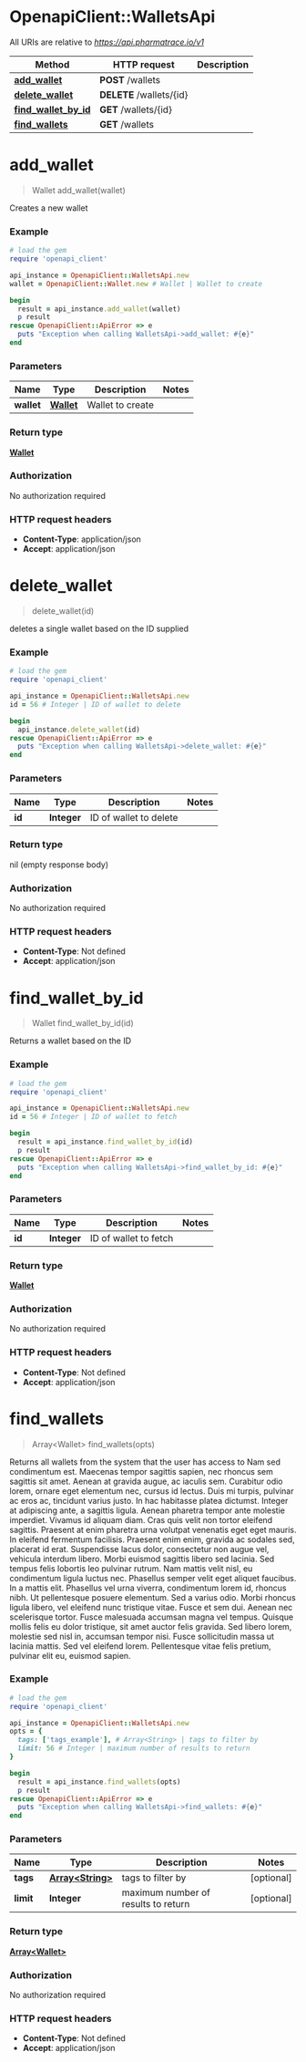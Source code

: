 # OpenapiClient::WalletsApi

All URIs are relative to *https://api.pharmatrace.io/v1*

Method | HTTP request | Description
------------- | ------------- | -------------
[**add_wallet**](WalletsApi.md#add_wallet) | **POST** /wallets | 
[**delete_wallet**](WalletsApi.md#delete_wallet) | **DELETE** /wallets/{id} | 
[**find_wallet_by_id**](WalletsApi.md#find_wallet_by_id) | **GET** /wallets/{id} | 
[**find_wallets**](WalletsApi.md#find_wallets) | **GET** /wallets | 


# **add_wallet**
> Wallet add_wallet(wallet)



Creates a new wallet

### Example
```ruby
# load the gem
require 'openapi_client'

api_instance = OpenapiClient::WalletsApi.new
wallet = OpenapiClient::Wallet.new # Wallet | Wallet to create

begin
  result = api_instance.add_wallet(wallet)
  p result
rescue OpenapiClient::ApiError => e
  puts "Exception when calling WalletsApi->add_wallet: #{e}"
end
```

### Parameters

Name | Type | Description  | Notes
------------- | ------------- | ------------- | -------------
 **wallet** | [**Wallet**](Wallet.md)| Wallet to create | 

### Return type

[**Wallet**](Wallet.md)

### Authorization

No authorization required

### HTTP request headers

 - **Content-Type**: application/json
 - **Accept**: application/json



# **delete_wallet**
> delete_wallet(id)



deletes a single wallet based on the ID supplied

### Example
```ruby
# load the gem
require 'openapi_client'

api_instance = OpenapiClient::WalletsApi.new
id = 56 # Integer | ID of wallet to delete

begin
  api_instance.delete_wallet(id)
rescue OpenapiClient::ApiError => e
  puts "Exception when calling WalletsApi->delete_wallet: #{e}"
end
```

### Parameters

Name | Type | Description  | Notes
------------- | ------------- | ------------- | -------------
 **id** | **Integer**| ID of wallet to delete | 

### Return type

nil (empty response body)

### Authorization

No authorization required

### HTTP request headers

 - **Content-Type**: Not defined
 - **Accept**: application/json



# **find_wallet_by_id**
> Wallet find_wallet_by_id(id)



Returns a wallet based on the ID

### Example
```ruby
# load the gem
require 'openapi_client'

api_instance = OpenapiClient::WalletsApi.new
id = 56 # Integer | ID of wallet to fetch

begin
  result = api_instance.find_wallet_by_id(id)
  p result
rescue OpenapiClient::ApiError => e
  puts "Exception when calling WalletsApi->find_wallet_by_id: #{e}"
end
```

### Parameters

Name | Type | Description  | Notes
------------- | ------------- | ------------- | -------------
 **id** | **Integer**| ID of wallet to fetch | 

### Return type

[**Wallet**](Wallet.md)

### Authorization

No authorization required

### HTTP request headers

 - **Content-Type**: Not defined
 - **Accept**: application/json



# **find_wallets**
> Array&lt;Wallet&gt; find_wallets(opts)



Returns all wallets from the system that the user has access to Nam sed condimentum est. Maecenas tempor sagittis sapien, nec rhoncus sem sagittis sit amet. Aenean at gravida augue, ac iaculis sem. Curabitur odio lorem, ornare eget elementum nec, cursus id lectus. Duis mi turpis, pulvinar ac eros ac, tincidunt varius justo. In hac habitasse platea dictumst. Integer at adipiscing ante, a sagittis ligula. Aenean pharetra tempor ante molestie imperdiet. Vivamus id aliquam diam. Cras quis velit non tortor eleifend sagittis. Praesent at enim pharetra urna volutpat venenatis eget eget mauris. In eleifend fermentum facilisis. Praesent enim enim, gravida ac sodales sed, placerat id erat. Suspendisse lacus dolor, consectetur non augue vel, vehicula interdum libero. Morbi euismod sagittis libero sed lacinia.  Sed tempus felis lobortis leo pulvinar rutrum. Nam mattis velit nisl, eu condimentum ligula luctus nec. Phasellus semper velit eget aliquet faucibus. In a mattis elit. Phasellus vel urna viverra, condimentum lorem id, rhoncus nibh. Ut pellentesque posuere elementum. Sed a varius odio. Morbi rhoncus ligula libero, vel eleifend nunc tristique vitae. Fusce et sem dui. Aenean nec scelerisque tortor. Fusce malesuada accumsan magna vel tempus. Quisque mollis felis eu dolor tristique, sit amet auctor felis gravida. Sed libero lorem, molestie sed nisl in, accumsan tempor nisi. Fusce sollicitudin massa ut lacinia mattis. Sed vel eleifend lorem. Pellentesque vitae felis pretium, pulvinar elit eu, euismod sapien. 

### Example
```ruby
# load the gem
require 'openapi_client'

api_instance = OpenapiClient::WalletsApi.new
opts = {
  tags: ['tags_example'], # Array<String> | tags to filter by
  limit: 56 # Integer | maximum number of results to return
}

begin
  result = api_instance.find_wallets(opts)
  p result
rescue OpenapiClient::ApiError => e
  puts "Exception when calling WalletsApi->find_wallets: #{e}"
end
```

### Parameters

Name | Type | Description  | Notes
------------- | ------------- | ------------- | -------------
 **tags** | [**Array&lt;String&gt;**](String.md)| tags to filter by | [optional] 
 **limit** | **Integer**| maximum number of results to return | [optional] 

### Return type

[**Array&lt;Wallet&gt;**](Wallet.md)

### Authorization

No authorization required

### HTTP request headers

 - **Content-Type**: Not defined
 - **Accept**: application/json



